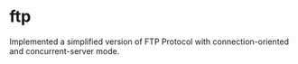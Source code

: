 ftp
===

Implemented a simplified version of FTP Protocol with connection-oriented and concurrent-server mode.
